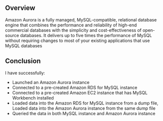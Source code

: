## Overview
Amazon Aurora is a fully managed, MySQL-compatible, relational database engine that combines the performance and reliability of high-end commercial databases with the simplicity and cost-effectiveness of open-source databases. It delivers up to five times the performance of MySQL without requiring changes to most of your existing applications that use MySQL databases
## Conclusion
I have successfully:
- Launched an Amazon Aurora instance
- Connected to a pre-created Amazon RDS for MySQL instance
- Connected to a pre-created Amazon EC2 instance that has MySQL Workbench installed
- Loaded data into the Amazon RDS for MySQL instance from a dump file, Loaded data into the Amazon Aurora instance from the same dump file
- Queried the data in both MySQL instance and Amazon Aurora instance
